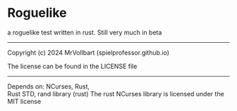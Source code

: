 # Roguelike
  a roguelike test written in rust. Still very much in beta 
  * * * * * * * * * * * * * * * *
  Copyright (c) 2024 MrVollbart (spielprofessor.github.io)
    
The license can be found in the LICENSE file
  * * * * * * * * * * * * * * * *
  Depends on: NCurses, Rust,    
  Rust STD, rand library (rust) 
  The rust NCurses library is licensed under the MIT license
